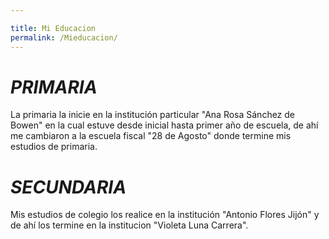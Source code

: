 ```yaml
---

title: Mi Educacion
permalink: /Mieducacion/
---
```


# *PRIMARIA*

La primaria la inicie en la institución particular "Ana Rosa Sánchez de Bowen" en la cual estuve desde inicial hasta primer año de escuela, de ahí me cambiaron a la escuela fiscal "28 de Agosto" donde termine mis estudios de primaria.


# *SECUNDARIA*

Mis estudios de colegio los realice en la institución "Antonio Flores Jijón" y de ahí los termine en la institucion "Violeta Luna Carrera".

